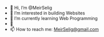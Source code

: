 - 👋 Hi, I’m @MeirSelig
- 👀 I’m interested in building Websites
- 🌱 I’m currently learning Web Programming
- 💞️ 
- 📫 How to reach me: MeirSelig@gmail.com

<!---
MeirSelig/MeirSelig is a ✨ special ✨ repository because its `README.md` (this file) appears on your GitHub profile.
You can click the Preview link to take a look at your changes.
--->
